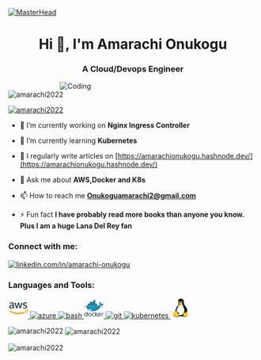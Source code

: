 
[![MasterHead](https://www.google.com/url?sa=i&url=https%3A%2F%2Fwww.freepik.com%2Ffree-photos-vectors%2Fgaming-banner&psig=AOvVaw2V0FKkbIDnFpy6x449f-zb&ust=1689868667517000&source=images&cd=vfe&ved=0CBEQjRxqFwoTCKjyyMmRm4ADFQAAAAAdAAAAABAD)](https://rishavchanda.io)
<h1 align="center">Hi 👋, I'm Amarachi Onukogu</h1>
<h3 align="center">A Cloud/Devops Engineer</h3>
<img align="right" alt="Coding" width="400" src="https://gifer.com/en/2GU">

<p align="left"> <img src="https://komarev.com/ghpvc/?username=amarachi2022&label=Profile%20views&color=0e75b6&style=flat" alt="amarachi2022" /> </p>

<p align="left"> <a href="https://github.com/ryo-ma/github-profile-trophy"><img src="https://github-profile-trophy.vercel.app/?username=amarachi2022" alt="amarachi2022" /></a> </p>

- 🔭 I’m currently working on **Nginx Ingress Controller**

- 🌱 I’m currently learning **Kubernetes**

- 📝 I regularly write articles on [https://amarachionukogu.hashnode.dev/](https://amarachionukogu.hashnode.dev/)

- 💬 Ask me about **AWS,Docker and K8s**

- 📫 How to reach me **Onukoguamarachi2@gmail.com**

- ⚡ Fun fact **I have probably read more books than anyone you know. Plus I am a huge Lana Del Rey fan**

<h3 align="left">Connect with me:</h3>
<p align="left">
<a href="https://linkedin.com/in/linkedin.com/in/amarachi-onukogu" target="blank"><img align="center" src="https://raw.githubusercontent.com/rahuldkjain/github-profile-readme-generator/master/src/images/icons/Social/linked-in-alt.svg" alt="linkedin.com/in/amarachi-onukogu" height="30" width="40" /></a>
</p>

<h3 align="left">Languages and Tools:</h3>
<p align="left"> <a href="https://aws.amazon.com" target="_blank" rel="noreferrer"> <img src="https://raw.githubusercontent.com/devicons/devicon/master/icons/amazonwebservices/amazonwebservices-original-wordmark.svg" alt="aws" width="40" height="40"/> </a> <a href="https://azure.microsoft.com/en-in/" target="_blank" rel="noreferrer"> <img src="https://www.vectorlogo.zone/logos/microsoft_azure/microsoft_azure-icon.svg" alt="azure" width="40" height="40"/> </a> <a href="https://www.gnu.org/software/bash/" target="_blank" rel="noreferrer"> <img src="https://www.vectorlogo.zone/logos/gnu_bash/gnu_bash-icon.svg" alt="bash" width="40" height="40"/> </a> <a href="https://www.docker.com/" target="_blank" rel="noreferrer"> <img src="https://raw.githubusercontent.com/devicons/devicon/master/icons/docker/docker-original-wordmark.svg" alt="docker" width="40" height="40"/> </a> <a href="https://git-scm.com/" target="_blank" rel="noreferrer"> <img src="https://www.vectorlogo.zone/logos/git-scm/git-scm-icon.svg" alt="git" width="40" height="40"/> </a> <a href="https://kubernetes.io" target="_blank" rel="noreferrer"> <img src="https://www.vectorlogo.zone/logos/kubernetes/kubernetes-icon.svg" alt="kubernetes" width="40" height="40"/> </a> <a href="https://www.linux.org/" target="_blank" rel="noreferrer"> <img src="https://raw.githubusercontent.com/devicons/devicon/master/icons/linux/linux-original.svg" alt="linux" width="40" height="40"/> </a> </p>

<p><img align="left" src="https://github-readme-stats.vercel.app/api/top-langs?username=amarachi2022&show_icons=true&locale=en&layout=compact" alt="amarachi2022" /></p>

<p>&nbsp;<img align="center" src="https://github-readme-stats.vercel.app/api?username=amarachi2022&show_icons=true&locale=en" alt="amarachi2022" /></p>

<p><img align="center" src="https://github-readme-streak-stats.herokuapp.com/?user=amarachi2022&" alt="amarachi2022" /></p>
